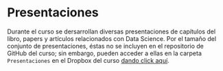 # Presentaciones

Durante el curso se dersarrollan diversas presentaciones de capítulos del libro, papers y artículos relacionados con Data Science. Por el tamaño del conjunto de presentaciones, éstas no se incluyen en el repositorio de GitHub del curso; sin embargo, pueden acceder a ellas en la carpeta `Presentaciones` en el Dropbox del curso [dando click aquí](https://www.dropbox.com/scl/fo/u24wh4ndgo9932xjhu6ii/h?rlkey=b2lswh6l9n0xvan3cbs9phe3r&dl=0).
